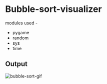 # Bubble-sort-visualizer

modules used -

* pygame
* random
* sys
* time

## Output

![bubble-sort-gif](bubble-sort/bubble-sort.gif)
